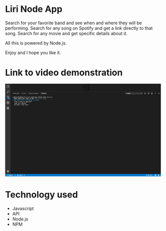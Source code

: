 # Liri Node App

Search for your favorite band and see when and where they will be performing.
Search for any song on Spotify and get a link directly to that song.
Search for any movie and get specific details about it.

All this is powered by Node.js.

Enjoy and I hope you like it.

# Link to video demonstration
[![Watch the video](https://github.com/leronj23/liri-node-app/blob/master/screenshot/liri-node-app.png)](https://youtu.be/QGvNtAQLtSc)

# Technology used
* Javascript
* API
* Node.js
* NPM
